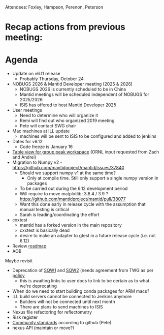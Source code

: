 Attendees: Foxley, Hampson, Perenon, Peterson

# Recap actions from previous meeting:

# Agenda
- Update on v6.11 release
  - Probably Thursday, October 24
- NOBUGS 2026 & Mantid Developer meeting (2025 & 2026)
  - NOBUGS 2026 is currently scheduled to be in China
  - Mantid meetings will be scheduled independent of NOBUGS for 2025/2026
  - ISIS has offered to host Mantid Developer 2025
- User meetings
  - Need to determine who will organize it
  - Remi will find out who organized 2019 meeting
  - Pete will contact SWG chair
- Mac machines at ILL update
  - machines will be sent to ISIS to be configured and added to jenkins
- Dates for v6.12
  - Code freeze is January 16
- [Table view for group peak workspace](https://github.com/mantidproject/mantid/pull/37166) (ORNL input requested from Zach and Andrei)
- Migration to Numpy v2 - https://github.com/mantidproject/mantid/issues/37840
  - Should we support numpy v1 at the same time?
    - Only at compile time. Still only support a single numpy version in packages
  - To be carried out during the 6.12 development period
  - Will require to move matplotlib: 3.8.4 / 3.9 ? https://github.com/mantidproject/mantid/pull/38077
  - Want this done early in release cycle with the assumption that manual testing is critical
  - Sarah is leading/coordinating the effort
- cxxtest
  - mantid has a forked version in the main repository
  - cxxtest is basically dead
  - desire to make an adapter to gtest in a future release cycle (i.e. not 6.12)
- Review [roadmap](https://github.com/orgs/mantidproject/projects/47/views/1)
- AOB

Maybe revisit
- Deprecation of [SQW1](https://docs.mantidproject.org/nightly/algorithms/SofQWCentre-v1.html) and [SQW2](https://docs.mantidproject.org/nightly/algorithms/SofQWPolygon-v1.html) (needs agreement from TWG as per [policy](https://docs.mantidproject.org/nightly/deprecation.html)
  - this is awaiting links to user docs to link to be certain as to what we're deprecating
- When do we need to start building conda packages for ARM macs?
- ILL build servers cannot be connected to Jenkins anymore
  - Builders will not be connected until next month
  - There are plans to send machines to ISIS
- Nexus file refactoring for reflectometry
- Risk register
- [Community standards](https://github.com/mantidproject/mantid/community) according to github (Pete)
- nexus API (maintain or move?)
